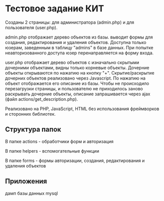 # Тестовое задание КИТ
<p>Созданы 2 страницы: для администратора (admin.php) и для пользователя (user.php).</p>

<p>admin.php отображает дерево объектов из базы. выводит формы для создания, редактирования и удаления объектов. Доступна только юзерам, заведенным в таблицу "admins" в базе данных. При попытке неавторизованного доступа юзер перенаправляется на форму входа.</p>

<p>user.php отображает дерево объектов с изначально скрытыми дочерними объектами, видны только корневые объекты. Дочерние объекты открываются по нажатию на кнопку "+". Скрытие/раскрытие дочерних объектов реализовано через Javascript. По нажатию на объект отображается его описание из базы. Чтобы не происходило перезагрузки страницы, и пользователю не приходилось заново раскрывать дочерние объекты, описание запрашивается через ajax (файл actions/get_description.php). </p>

<p>Реализовано на PHP, JavaScript, HTML без использования фреймворков и сторонних библиотек.</p>

<h2>Структура папок</h2>

<p>В папке actions - обработчики форм и авторизация</p>
<p>В папке helpers - вспомогательные функции</p>
<p>В папке forms - формы авторизации, создания, редактирования и удаления объектов</p>

<h2>Приложения</h2>
<p>дамп базы данных mysql</p>
